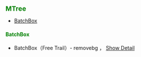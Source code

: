 
<b><font color=green size=4>
MTree
</font></b>


- [BatchBox](#batchbox)

#### <font color=green>BatchBox</font>
- BatchBox（Free Trail）- removebg ， [Show Detail](./app/bbox/info)
